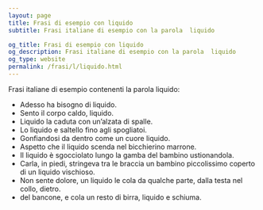 ```yaml
---
layout: page
title: Frasi di esempio con liquido 
subtitle: Frasi italiane di esempio con la parola  liquido

og_title: Frasi di esempio con liquido 
og_description: Frasi italiane di esempio con la parola  liquido
og_type: website
permalink: /frasi/l/liquido.html
---
```


Frasi italiane di esempio contenenti la parola liquido:


- Adesso ha bisogno di liquido.
- Sento il corpo caldo, liquido.
- Liquido la caduta con un’alzata di spalle.
- Lo liquido e saltello fino agli spogliatoi.
- Gonfiandosi da dentro come un cuore liquido.
- Aspetto che il liquido scenda nel bicchierino marrone.
- Il liquido è sgocciolato lungo la gamba del bambino ustionandola.
- Carla, in piedi, stringeva tra le braccia un bambino piccolissimo coperto di un liquido vischioso.
- Non sente dolore, un liquido le cola da qualche parte, dalla testa nel collo, dietro.
- del bancone, e cola un resto di birra, liquido e schiuma.
